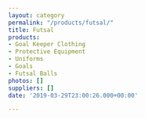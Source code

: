 ```yaml
---
layout: category
permalink: "/products/futsal/"
title: Futsal
products:
- Goal Keeper Clothing
- Protective Equipment
- Uniforms
- Goals
- Futsal Balls
photos: []
suppliers: []
date: '2019-03-29T23:00:26.000+00:00'

---
```

